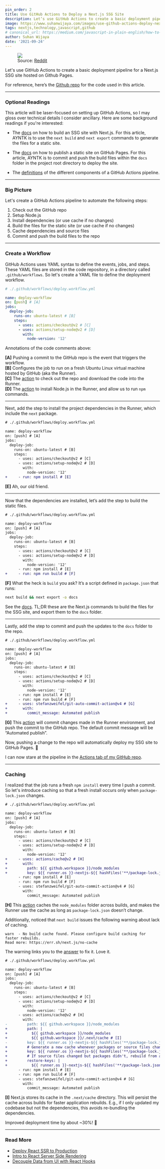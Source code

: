 ```yaml
---
pin_order: 2
title: Use GitHub Actions to Deploy a Next.js SSG Site
description: Let’s use GitHub Actions to create a basic deployment pipeline for a Next.js SSG site hosted on Github Pages.
image: https://www.suhanwijaya.com/images/use-github-actions-deploy-nextjs-ssg-site.jpeg
tags: nextjs,technology,javascript,github
# canonical_url: https://medium.com/javascript-in-plain-english/how-to-decouple-data-from-ui-in-react-d6b1516f4f0b
author: Suhan Wijaya
date: '2021-09-24'
---
```


<figure>
	<img src='/images/use-github-actions-deploy-nextjs-ssg-site.jpeg'>
	<figcaption>Source: <a href="https://www.reddit.com/r/ProgrammerHumor/comments/f0ag3i/automation/">Reddit</a></figcaption>
</figure>

Let's use GitHub Actions to create a basic deployment pipeline for a Next.js SSG site hosted on Github Pages.

For reference, here’s the [Github repo](https://github.com/suhanw/suhanw.github.io) for the code used in this article.

***

### Optional Readings

This article will be laser-focused on setting up GitHub Actions, so I may gloss over technical details I consider ancillary. Here are some background readings if you're interested: 

- The [docs](https://nextjs.org/docs/advanced-features/static-html-export) on how to build an SSG site with Next.js. For this article, AYNTK is to use the `next build` and `next export` commands to generate the files for a static site.

- The [docs](https://docs.github.com/en/pages/getting-started-with-github-pages/configuring-a-publishing-source-for-your-github-pages-site) on how to publish a static site on GitHub Pages. For this article, AYNTK is to commit and push the build files within the `docs` folder in the project root directory to deploy the site. 

- The [definitions](https://docs.github.com/en/actions/learn-github-actions/understanding-github-actions#the-components-of-github-actions) of the different components of a GitHub Actions pipeline. 

***

### Big Picture

Let's create a GitHub Actions pipeline to automate the following steps:

1. Check out the GitHub repo
2. Setup Node.js
4. Install dependencies (or use cache if no changes)
5. Build the files for the static site (or use cache if no changes)
3. Cache dependencies and source files
6. Commit and push the build files to the repo

*** 

### Create a Workflow

GitHub Actions uses YAML syntax to define the events, jobs, and steps. These YAML files are stored in the code repository, in a directory called `.github/workflows`. So let's create a YAML file to define the deployment workflow. 

```yaml
# ./.github/workflows/deploy.workflow.yml

name: deploy-workflow
on: [push] # [A]
jobs:
  deploy-job:
    runs-on: ubuntu-latest # [B]
    steps:
      - uses: actions/checkout@v2 # [C]
      - uses: actions/setup-node@v2 # [D]
        with:
          node-version: '12'
```
Annotations of the code comments above:   

**[A]** Pushing a commit to the GitHub repo is the event that triggers the workflow.   
**[B]** Configures the job to run on a fresh Ubuntu Linux virtual machine hosted by GitHub (aka the Runner).   
**[C]** The [action](https://github.com/actions/checkout) to check out the repo and download the code into the Runner.   
**[D]** The [action](https://github.com/actions/setup-node) to install Node.js in the Runner, and allow us to run `npm` commands.   

***

Next, add the step to install the project dependencies in the Runner, which include the `next` package. 

```diff
# ./.github/workflows/deploy.workflow.yml

name: deploy-workflow
on: [push] # [A]
jobs:
  deploy-job:
    runs-on: ubuntu-latest # [B]
    steps:
      - uses: actions/checkout@v2 # [C]
      - uses: actions/setup-node@v2 # [D]
        with:
          node-version: '12'
+     - run: npm install # [E]
```

**[E]** Ah, our old friend.   

***

Now that the dependencies are installed, let’s add the step to build the static files. 
```diff
# ./.github/workflows/deploy.workflow.yml

name: deploy-workflow
on: [push] # [A]
jobs:
  deploy-job:
    runs-on: ubuntu-latest # [B]
    steps:
      - uses: actions/checkout@v2 # [C]
      - uses: actions/setup-node@v2 # [D]
        with:
          node-version: '12'
      - run: npm install # [E]
+     - run: npm run build # [F]
```

**[F]** What the heck is `build` you ask? It’s a script defined in `package.json` that runs: 
```bash
next build && next export -o docs
```
See the [docs](https://nextjs.org/docs/advanced-features/static-html-export). TL;DR these are the Next.js commands to build the files for the SSG site, and export them to the `docs` folder. 

***

Lastly, add the step to commit and push the updates to the `docs` folder to the repo. 

```diff
# ./.github/workflows/deploy.workflow.yml

name: deploy-workflow
on: [push] # [A]
jobs:
  deploy-job:
    runs-on: ubuntu-latest # [B]
    steps:
      - uses: actions/checkout@v2 # [C]
      - uses: actions/setup-node@v2 # [D]
        with:
          node-version: '12'
      - run: npm install # [E]
      - run: npm run build # [F]
+     - uses: stefanzweifel/git-auto-commit-action@v4 # [G]
+       with:
+         commit_message: Automated publish
```

**[G]** This [action](https://github.com/marketplace/actions/git-auto-commit) will commit changes made in the Runner environment, and push the commit to the GitHub repo. The default commit message will be “Automated publish”.   

Now, pushing a change to the repo will automatically deploy my SSG site to GitHub Pages. 🎉

I can now stare at the pipeline in the [Actions tab of my GitHub repo](https://github.com/suhanw/suhanw.github.io/actions). 

***

### Caching

I realized that the job runs a fresh `npm install` every time I push a commit. So let's introduce caching so that a fresh install occurs only when `package-lock.json` changes. 

```diff
# ./.github/workflows/deploy.workflow.yml

name: deploy-workflow
on: [push] # [A]
jobs:
  deploy-job:
    runs-on: ubuntu-latest # [B]
    steps:
      - uses: actions/checkout@v2 # [C]
      - uses: actions/setup-node@v2 # [D]
        with:
          node-version: '12'
+     - uses: actions/cache@v2 # [H]
+       with:
+         path: ${{ github.workspace }}/node_modules
+         key: ${{ runner.os }}-nextjs-${{ hashFiles('**/package-lock.json') }}
      - run: npm install # [E]
      - run: npm run build # [F]
      - uses: stefanzweifel/git-auto-commit-action@v4 # [G]
        with:
          commit_message: Automated publish
```

**[H]** This [action](https://github.com/actions/cache) caches the `node_modules` folder across builds, and makes the Runner use the cache as long as  `package-lock.json` doesn’t change. 

Additionally, noticed that `next build` issues the following warning about lack of caching. 

```
warn  - No build cache found. Please configure build caching for faster rebuilds. 
Read more: https://err.sh/next.js/no-cache
```

The warning links you to the [answer](https://nextjs.org/docs/messages/no-cache#github-actions) to fix it. Love it.

```diff
# ./.github/workflows/deploy.workflow.yml

name: deploy-workflow
on: [push] # [A]
jobs:
  deploy-job:
    runs-on: ubuntu-latest # [B]
    steps:
      - uses: actions/checkout@v2 # [C]
      - uses: actions/setup-node@v2 # [D]
        with:
          node-version: '12'
      - uses: actions/cache@v2 # [H]
        with:
-         path: ${{ github.workspace }}/node_modules
+         path: |
+           ${{ github.workspace }}/node_modules
+           ${{ github.workspace }}/.next/cache # [I]
-         key: ${{ runner.os }}-nextjs-${{ hashFiles('**/package-lock.json') }}
+         # Generate a new cache whenever packages or source files change.
+         key: ${{ runner.os }}-nextjs-${{ hashFiles('**/package-lock.json') }}-${{ hashFiles('**/*.js') }}
+         # If source files changed but packages didn't, rebuild from a prior cache. 
+         restore-keys: |
+           ${{ runner.os }}-nextjs-${{ hashFiles('**/package-lock.json') }}-
      - run: npm install # [E]
      - run: npm run build # [F]
      - uses: stefanzweifel/git-auto-commit-action@v4 # [G]
        with:
          commit_message: Automated publish
```
**[I]** Next.js stores its cache in the `.next/cache` directory. This will persist the cache across builds for faster application rebuilds. E.g., if I only updated my codebase but not the dependencies, this avoids re-bundling the dependencies. 

Improved deployment time by about ~30%! 🥰

***

### Read More 

- [Deploy React SSR to Production](https://www.suhanwijaya.com/posts/deploy-react-ssr-to-production)
- [Intro to React Server Side Rendering](https://www.suhanwijaya.com/posts/intro-to-react-server-side-rendering)
- [Decouple Data from UI with React Hooks](https://www.suhanwijaya.com/posts/decouple-data-from-ui-with-react-hooks)
